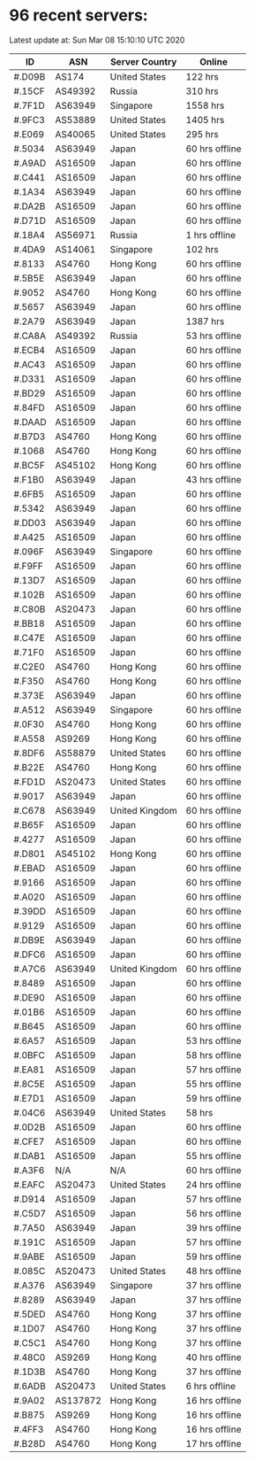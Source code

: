 # 96 recent servers:

Latest update at: Sun Mar 08 15:10:10 UTC 2020

| ID | ASN | Server Country | Online |
| -- | --- | -------------- | ------ |
| #.D09B | AS174 | United States | 122 hrs |
| #.15CF | AS49392 | Russia | 310 hrs |
| #.7F1D | AS63949 | Singapore | 1558 hrs |
| #.9FC3 | AS53889 | United States | 1405 hrs |
| #.E069 | AS40065 | United States | 295 hrs |
| #.5034 | AS63949 | Japan | 60 hrs offline |
| #.A9AD | AS16509 | Japan | 60 hrs offline |
| #.C441 | AS16509 | Japan | 60 hrs offline |
| #.1A34 | AS63949 | Japan | 60 hrs offline |
| #.DA2B | AS16509 | Japan | 60 hrs offline |
| #.D71D | AS16509 | Japan | 60 hrs offline |
| #.18A4 | AS56971 | Russia | 1 hrs offline |
| #.4DA9 | AS14061 | Singapore | 102 hrs |
| #.8133 | AS4760 | Hong Kong | 60 hrs offline |
| #.5B5E | AS63949 | Japan | 60 hrs offline |
| #.9052 | AS4760 | Hong Kong | 60 hrs offline |
| #.5657 | AS63949 | Japan | 60 hrs offline |
| #.2A79 | AS63949 | Japan | 1387 hrs |
| #.CA8A | AS49392 | Russia | 53 hrs offline |
| #.ECB4 | AS16509 | Japan | 60 hrs offline |
| #.AC43 | AS16509 | Japan | 60 hrs offline |
| #.D331 | AS16509 | Japan | 60 hrs offline |
| #.BD29 | AS16509 | Japan | 60 hrs offline |
| #.84FD | AS16509 | Japan | 60 hrs offline |
| #.DAAD | AS16509 | Japan | 60 hrs offline |
| #.B7D3 | AS4760 | Hong Kong | 60 hrs offline |
| #.1068 | AS4760 | Hong Kong | 60 hrs offline |
| #.BC5F | AS45102 | Hong Kong | 60 hrs offline |
| #.F1B0 | AS63949 | Japan | 43 hrs offline |
| #.6FB5 | AS16509 | Japan | 60 hrs offline |
| #.5342 | AS63949 | Japan | 60 hrs offline |
| #.DD03 | AS63949 | Japan | 60 hrs offline |
| #.A425 | AS16509 | Japan | 60 hrs offline |
| #.096F | AS63949 | Singapore | 60 hrs offline |
| #.F9FF | AS16509 | Japan | 60 hrs offline |
| #.13D7 | AS16509 | Japan | 60 hrs offline |
| #.102B | AS16509 | Japan | 60 hrs offline |
| #.C80B | AS20473 | Japan | 60 hrs offline |
| #.BB18 | AS16509 | Japan | 60 hrs offline |
| #.C47E | AS16509 | Japan | 60 hrs offline |
| #.71F0 | AS16509 | Japan | 60 hrs offline |
| #.C2E0 | AS4760 | Hong Kong | 60 hrs offline |
| #.F350 | AS4760 | Hong Kong | 60 hrs offline |
| #.373E | AS63949 | Japan | 60 hrs offline |
| #.A512 | AS63949 | Singapore | 60 hrs offline |
| #.0F30 | AS4760 | Hong Kong | 60 hrs offline |
| #.A558 | AS9269 | Hong Kong | 60 hrs offline |
| #.8DF6 | AS58879 | United States | 60 hrs offline |
| #.B22E | AS4760 | Hong Kong | 60 hrs offline |
| #.FD1D | AS20473 | United States | 60 hrs offline |
| #.9017 | AS63949 | Japan | 60 hrs offline |
| #.C678 | AS63949 | United Kingdom | 60 hrs offline |
| #.B65F | AS16509 | Japan | 60 hrs offline |
| #.4277 | AS16509 | Japan | 60 hrs offline |
| #.D801 | AS45102 | Hong Kong | 60 hrs offline |
| #.EBAD | AS16509 | Japan | 60 hrs offline |
| #.9166 | AS16509 | Japan | 60 hrs offline |
| #.A020 | AS16509 | Japan | 60 hrs offline |
| #.39DD | AS16509 | Japan | 60 hrs offline |
| #.9129 | AS16509 | Japan | 60 hrs offline |
| #.DB9E | AS63949 | Japan | 60 hrs offline |
| #.DFC6 | AS16509 | Japan | 60 hrs offline |
| #.A7C6 | AS63949 | United Kingdom | 60 hrs offline |
| #.8489 | AS16509 | Japan | 60 hrs offline |
| #.DE90 | AS16509 | Japan | 60 hrs offline |
| #.01B6 | AS16509 | Japan | 60 hrs offline |
| #.B645 | AS16509 | Japan | 60 hrs offline |
| #.6A57 | AS16509 | Japan | 53 hrs offline |
| #.0BFC | AS16509 | Japan | 58 hrs offline |
| #.EA81 | AS16509 | Japan | 57 hrs offline |
| #.8C5E | AS16509 | Japan | 55 hrs offline |
| #.E7D1 | AS16509 | Japan | 59 hrs offline |
| #.04C6 | AS63949 | United States | 58 hrs |
| #.0D2B | AS16509 | Japan | 60 hrs offline |
| #.CFE7 | AS16509 | Japan | 60 hrs offline |
| #.DAB1 | AS16509 | Japan | 55 hrs offline |
| #.A3F6 | N/A | N/A | 60 hrs offline |
| #.EAFC | AS20473 | United States | 24 hrs offline |
| #.D914 | AS16509 | Japan | 57 hrs offline |
| #.C5D7 | AS16509 | Japan | 56 hrs offline |
| #.7A50 | AS63949 | Japan | 39 hrs offline |
| #.191C | AS16509 | Japan | 57 hrs offline |
| #.9ABE | AS16509 | Japan | 59 hrs offline |
| #.085C | AS20473 | United States | 48 hrs offline |
| #.A376 | AS63949 | Singapore | 37 hrs offline |
| #.8289 | AS63949 | Japan | 37 hrs offline |
| #.5DED | AS4760 | Hong Kong | 37 hrs offline |
| #.1D07 | AS4760 | Hong Kong | 37 hrs offline |
| #.C5C1 | AS4760 | Hong Kong | 37 hrs offline |
| #.48C0 | AS9269 | Hong Kong | 40 hrs offline |
| #.1D3B | AS4760 | Hong Kong | 37 hrs offline |
| #.6ADB | AS20473 | United States | 6 hrs offline |
| #.9A02 | AS137872 | Hong Kong | 16 hrs offline |
| #.B875 | AS9269 | Hong Kong | 16 hrs offline |
| #.4FF3 | AS4760 | Hong Kong | 16 hrs offline |
| #.B28D | AS4760 | Hong Kong | 17 hrs offline |

